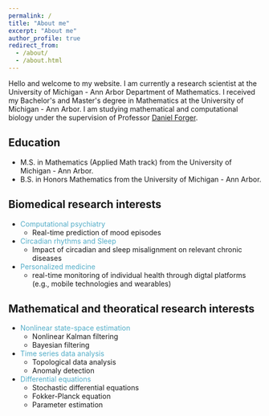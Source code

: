 ```yaml
---
permalink: /
title: "About me"
excerpt: "About me"
author_profile: true
redirect_from: 
  - /about/
  - /about.html
---
```


Hello and welcome to my website. I am currently a research scientist at the University of Michigan - Ann Arbor Department of Mathematics. I received my Bachelor's and Master's degree in Mathematics at the University of Michigan - Ann Arbor. I am studying mathematical and computational biology under the supervision of Professor [Daniel Forger](https://websites.umich.edu/~forger/). 

Education
------
- M.S. in Mathematics (Applied Math track) from the University of Michigan - Ann Arbor.
- B.S. in Honors Mathematics from the University of Michigan - Ann Arbor.
<!-- - Aspiring physician scientist and a current applicant to MD/PhD programs. -->

Biomedical research interests
------
* <font color="#52ADC8">Computational psychiatry</font>
  * Real-time prediction of mood episodes
* <font color="#52ADC8">Circadian rhythms and Sleep</font>
  * Impact of circadian and sleep misalignment on relevant chronic diseases
* <font color="#52ADC8">Personalized medicine</font>
  * real-time monitoring of individual health through digtal platforms (e.g., mobile technologies and wearables) 

Mathematical and theoratical research interests
------
* <font color="#52ADC8">Nonlinear state-space estimation</font> 
  * Nonlinear Kalman filtering
  * Bayesian filtering
* <font color="#52ADC8">Time series data analysis</font>
  * Topological data analysis
  * Anomaly detection
* <font color="#52ADC8">Differential equations</font>
  * Stochastic differential equations
  * Fokker-Planck equation
  * Parameter estimation

<!-- I received my Ph.D. in [Systems Engineering](https://poly.engineering.asu.edu/engineering/phd-systems-engineering/) from the [Ira A. Fulton School of Engineering](https://engineering.asu.edu/), Arizona State University. There, I researched in the field of Robotics and Dynamics for Rehabilitation Application. I was advised by [Dr. Sangram Redkar](https://isearch.asu.edu/profile/1114748) and [Dr. Thomas Sugar](https://isearch.asu.edu/profile/227786) in the [Robotics and Dynamical Systems Group](https://labs.engineering.asu.edu/rads/). I received my Master of Science (MS) degree in [Mechanical Engineering](https://semte.engineering.asu.edu/mechanical-graduate/) from the [Ira A. Fulton School of Engineering](https://engineering.asu.edu/), Arizona State University and my Bachelor of Engineering (BE) Degree in Mechanical Engineering from the [University of Mumbai](http://mu.ac.in/). -->

<!-- <img align="middle" src="https://DrSGBhat.github.io/files/sandesh.jpg?raw=true" alt="Photo" style="width: 700px; border-radius: 10px; padding: 8px 8px 8px 8px"/>  -->



